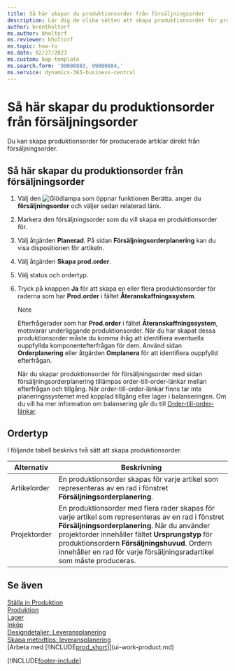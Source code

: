 ```yaml
---
title: Så här skapar du produktionsorder från försäljningsorder
description: Lär dig de olika sätten att skapa produktionsorder för producerade artiklar direkt från försäljningsorder.
author: brentholtorf
ms.author: bholtorf
ms.reviewer: bholtorf
ms.topic: how-to
ms.date: 02/27/2023
ms.custom: bap-template
ms.search.form: '99000883, 99000884,'
ms.service: dynamics-365-business-central
---
```

# Så här skapar du produktionsorder från försäljningsorder

Du kan skapa produktionsorder för producerade artiklar direkt från försäljningsorder.  

## Så här skapar du produktionsorder från försäljningsorder  

1. Välj den ![Glödlampa som öppnar funktionen Berätta.](media/ui-search/search_small.png "Berätta för mig vad du vill göra") anger du **försäljningsorder** och väljer sedan relaterad länk.  
2. Markera den försäljningsorder som du vill skapa en produktionsorder för.  
3. Välj åtgärden **Planerad**. På sidan **Försäljningsorderplanering** kan du visa dispositionen för artikeln.  
4. Välj åtgärden **Skapa prod.order**.  
5. Välj status och ordertyp.  
6. Tryck på knappen **Ja** för att skapa en eller flera produktionsorder för raderna som har **Prod.order** i fältet **Återanskaffningssystem**.

    > [!NOTE]  
    > Efterfrågerader som har **Prod.order** i fältet **Återanskaffningssystem**, motsvarar underliggande produktionsorder. När du har skapat dessa produktionsorder måste du komma ihåg att identifiera eventuella ouppfyllda komponentefterfrågan för dem. Använd sidan **Orderplanering** eller åtgärden **Omplanera** för att identifiera ouppfylld efterfrågan.
    >
    > När du skapar produktionsorder för försäljningsorder med sidan försäljningsorderplanering tillämpas order-till-order-länkar mellan efterfrågan och tillgång. När order-till-order-länkar finns tar inte planeringssystemet med kopplad tillgång eller lager i balanseringen. Om du vill ha mer information om balansering går du till [Order-till-order-länkar](design-details-central-concepts-of-the-planning-system.md#order-to-order-links).

## Ordertyp  

I följande tabell beskrivs två sätt att skapa produktionsorder.

|Alternativ|Beskrivning|
|------|-----------|
|Artikelorder|En produktionsorder skapas för varje artikel som representeras av en rad i fönstret **Försäljningsorderplanering**.|
|Projektorder|En produktionsorder med flera rader skapas för varje artikel som representeras av en rad i fönstret **Försäljningsorderplanering**. När du använder projektorder innehåller fältet **Ursprungstyp** för produktionsordern **Försäljningshuvud**. Ordern innehåller en rad för varje försäljningsradartikel som måste produceras.|

## Se även  

[Ställa in Produktion](production-configure-production-processes.md)  
[Produktion](production-manage-manufacturing.md)  
[Lager](inventory-manage-inventory.md)  
[Inköp](purchasing-manage-purchasing.md)  
[Designdetaljer: Leveransplanering](design-details-supply-planning.md)  
[Skapa metodtips: leveransplanering](setup-best-practices-supply-planning.md)  
[Arbeta med [!INCLUDE[prod_short](includes/prod_short.md)]](ui-work-product.md)


[!INCLUDE[footer-include](includes/footer-banner.md)]
